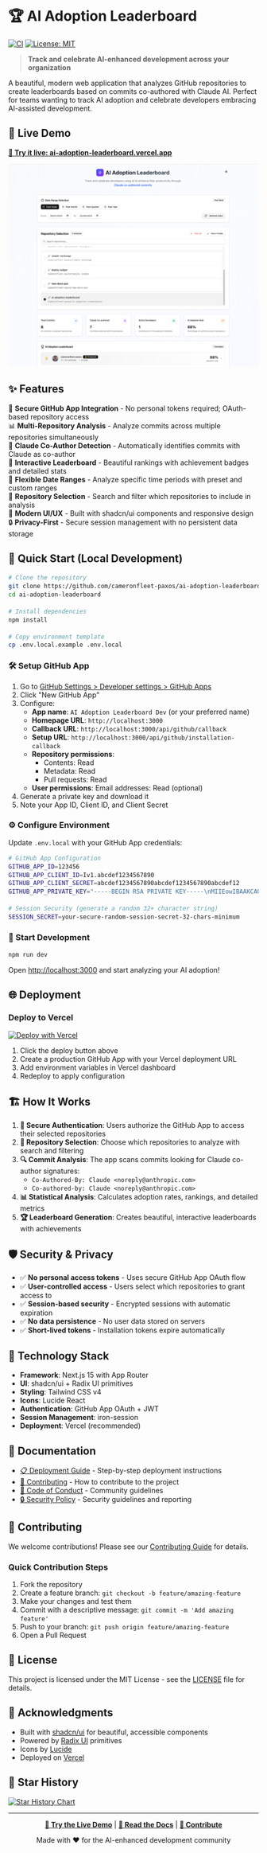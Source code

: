 # 🏆 AI Adoption Leaderboard

[![CI](https://github.com/cameronfleet-paxos/ai-adoption-leaderboard/actions/workflows/ci.yml/badge.svg)](https://github.com/cameronfleet-paxos/ai-adoption-leaderboard/actions/workflows/ci.yml)
[![License: MIT](https://img.shields.io/badge/License-MIT-yellow.svg)](https://opensource.org/licenses/MIT)

> **Track and celebrate AI-enhanced development across your organization** 

A beautiful, modern web application that analyzes GitHub repositories to create leaderboards based on commits co-authored with Claude AI. Perfect for teams wanting to track AI adoption and celebrate developers embracing AI-assisted development.

## 🌟 Live Demo

**[🚀 Try it live: ai-adoption-leaderboard.vercel.app](https://ai-adoption-leaderboard.vercel.app/)**

![AI Adoption Leaderboard Example](example.png)

## ✨ Features

🔐 **Secure GitHub App Integration** - No personal tokens required; OAuth-based repository access  
📊 **Multi-Repository Analysis** - Analyze commits across multiple repositories simultaneously  
🤖 **Claude Co-Author Detection** - Automatically identifies commits with Claude as co-author  
🏅 **Interactive Leaderboard** - Beautiful rankings with achievement badges and detailed stats  
📅 **Flexible Date Ranges** - Analyze specific time periods with preset and custom ranges  
🎯 **Repository Selection** - Search and filter which repositories to include in analysis  
🌙 **Modern UI/UX** - Built with shadcn/ui components and responsive design  
🔒 **Privacy-First** - Secure session management with no persistent data storage  

## 🚀 Quick Start (Local Development)

```bash
# Clone the repository
git clone https://github.com/cameronfleet-paxos/ai-adoption-leaderboard.git
cd ai-adoption-leaderboard

# Install dependencies
npm install

# Copy environment template
cp .env.local.example .env.local
```

### 🛠️ Setup GitHub App

1. Go to [GitHub Settings > Developer settings > GitHub Apps](https://github.com/settings/apps)
2. Click "New GitHub App"
3. Configure:
   - **App name**: `AI Adoption Leaderboard Dev` (or your preferred name)
   - **Homepage URL**: `http://localhost:3000`
   - **Callback URL**: `http://localhost:3000/api/github/callback`
   - **Setup URL**: `http://localhost:3000/api/github/installation-callback`
   - **Repository permissions**: 
     - Contents: Read
     - Metadata: Read
     - Pull requests: Read
   - **User permissions**: Email addresses: Read (optional)
4. Generate a private key and download it
5. Note your App ID, Client ID, and Client Secret

### ⚙️ Configure Environment

Update `.env.local` with your GitHub App credentials:

```bash
# GitHub App Configuration
GITHUB_APP_ID=123456
GITHUB_APP_CLIENT_ID=Iv1.abcdef1234567890
GITHUB_APP_CLIENT_SECRET=abcdef1234567890abcdef1234567890abcdef12
GITHUB_APP_PRIVATE_KEY="-----BEGIN RSA PRIVATE KEY-----\nMIIEowIBAAKCAQEA...\n-----END RSA PRIVATE KEY-----"

# Session Security (generate a random 32+ character string)
SESSION_SECRET=your-secure-random-session-secret-32-chars-minimum
```

### 🏁 Start Development

```bash
npm run dev
```

Open [http://localhost:3000](http://localhost:3000) and start analyzing your AI adoption!

## 🌐 Deployment

### Deploy to Vercel

[![Deploy with Vercel](https://vercel.com/button)](https://vercel.com/new/clone?repository-url=https%3A%2F%2Fgithub.com%2Fcameronfleet-paxos%2Fai-adoption-leaderboard)

1. Click the deploy button above
2. Create a production GitHub App with your Vercel deployment URL
3. Add environment variables in Vercel dashboard
4. Redeploy to apply configuration

## 🏗️ How It Works

1. **🔐 Secure Authentication**: Users authorize the GitHub App to access their selected repositories
2. **📂 Repository Selection**: Choose which repositories to analyze with search and filtering
3. **🔍 Commit Analysis**: The app scans commits looking for Claude co-author signatures:
   - `Co-Authored-By: Claude <noreply@anthropic.com>`
   - `Co-authored-by: Claude <noreply@anthropic.com>`
4. **📊 Statistical Analysis**: Calculates adoption rates, rankings, and detailed metrics
5. **🏆 Leaderboard Generation**: Creates beautiful, interactive leaderboards with achievements

## 🛡️ Security & Privacy

- ✅ **No personal access tokens** - Uses secure GitHub App OAuth flow
- ✅ **User-controlled access** - Users select which repositories to grant access to
- ✅ **Session-based security** - Encrypted sessions with automatic expiration
- ✅ **No data persistence** - No user data stored on servers
- ✅ **Short-lived tokens** - Installation tokens expire automatically

## 🚀 Technology Stack

- **Framework**: Next.js 15 with App Router
- **UI**: shadcn/ui + Radix UI primitives
- **Styling**: Tailwind CSS v4
- **Icons**: Lucide React
- **Authentication**: GitHub App OAuth + JWT
- **Session Management**: iron-session
- **Deployment**: Vercel (recommended)

## 📖 Documentation

- [📋 Deployment Guide](./DEPLOYMENT.md) - Step-by-step deployment instructions
- [🤝 Contributing](./CONTRIBUTING.md) - How to contribute to the project
- [📜 Code of Conduct](./CODE_OF_CONDUCT.md) - Community guidelines
- [🔒 Security Policy](./SECURITY.md) - Security guidelines and reporting

## 🤝 Contributing

We welcome contributions! Please see our [Contributing Guide](./CONTRIBUTING.md) for details.

### Quick Contribution Steps

1. Fork the repository
2. Create a feature branch: `git checkout -b feature/amazing-feature`
3. Make your changes and test them
4. Commit with a descriptive message: `git commit -m 'Add amazing feature'`
5. Push to your branch: `git push origin feature/amazing-feature`
6. Open a Pull Request

## 📝 License

This project is licensed under the MIT License - see the [LICENSE](./LICENSE) file for details.

## 🙏 Acknowledgments

- Built with [shadcn/ui](https://ui.shadcn.com/) for beautiful, accessible components
- Powered by [Radix UI](https://www.radix-ui.com/) primitives
- Icons by [Lucide](https://lucide.dev/)
- Deployed on [Vercel](https://vercel.com/)

## 🌟 Star History

[![Star History Chart](https://api.star-history.com/svg?repos=cameronfleet-paxos/ai-adoption-leaderboard&type=Date)](https://star-history.com/#cameronfleet-paxos/ai-adoption-leaderboard&Date)

---

<div align="center">

**[🚀 Try the Live Demo](https://ai-adoption-leaderboard.vercel.app/)** | **[📖 Read the Docs](./DEPLOYMENT.md)** | **[🤝 Contribute](./CONTRIBUTING.md)**

Made with ❤️ for the AI-enhanced development community

</div>